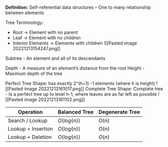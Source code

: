 **Definition:** Self-referential data structures
	– One to many relationship between elements

Tree Terminology:
- Root → Element with no parent
- Leaf → Element with no children
- Interior Elements → Elements with children
![[Pasted image 20221213154247.png]]

Subtree - An element and all of its descendants

Depth - A measure of an element’s distance from the root
Height - Maximum depth of the tree

Perfect Tree Shape: has exactly 2^(h+1) -1 elements (where h is height)
![[Pasted image 20221213161017.png]]
Complete Tree Shape: Complete tree - Is a perfect tree up to level h-1, where leaves are as far left as possible
![[Pasted image 20221213161102.png]]


| Operation          | Balanced Tree | Degenerate Tree |
| ------------------ | ------------- | --------------- |
| Search / Lookup    | $O(log(n))$   | $O(n)$          |
| Lookup + Insertion | $O(log(n))$   | $O(n)$          |
| Lookup + Deletion  | $O(log(n))$   | $O(n)$          |
